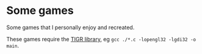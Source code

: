 # Some games
Some games that I personally enjoy and recreated.

These games require the [TIGR library](https://github.com/erkkah/tigr), eg `gcc ./*.c -lopengl32 -lgdi32 -o main`.
